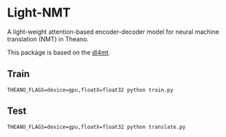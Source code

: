 # Light-NMT
A light-weight attention-based encoder-decoder model for neural machine translation (NMT) in Theano.

This package is based on the [dl4mt](https://github.com/nyu-dl/dl4mt-tutorial).

## Train
```
THEANO_FLAGS=device=gpu,floatX=float32 python train.py 
```
## Test
```
THEANO_FLAGS=device=gpu,floatX=float32 python translate.py 
```
